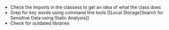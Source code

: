 - Check the Imports in the classess to get an idea of what the class does
- Grep for key words using command line tools [[Local Storage|Search for Sensitive Data using Static Analysis]]
- Check for outdated libraries